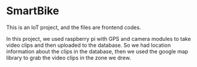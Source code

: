 # SmartBike

This is an IoT project, and the files are frontend codes.

In this project, we used raspberry pi with GPS and camera modules to take video clips and then uploaded to the database. 
So we had location information about the clips in the database, then we used the google map library to grab the video clips in the zone we drew.
